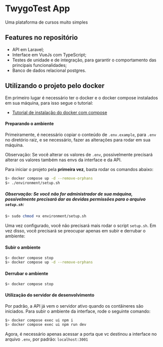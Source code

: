 # TwygoTest App

Uma plataforma de cursos muito simples

## Features no repositório

* API em Laravel;
* Interface em VueJs com TypeScript;
* Testes de unidade e de integração, para garantir o comportamento das principais funcionalidades;
* Banco de dados relacional postgres.

## Utilizando o projeto pelo docker

Em primeiro lugar é necessário ter o docker e o docker compose instalados em sua máquina, para isso segue o tutorial:

* [Tutorial de instalação do docker com compose](https://docs.docker.com/install/linux/docker-ce/ubuntu/)

#### Preparando o ambiente

Primeiramente, é necessário copiar o conteúdo de `.env.example`, para `.env` no diretório raiz, e se necessário, fazer as alterações para rodar em sua máquina.

Observação: Se você alterar os valores de `.env`, possivelmente precisará alterar os valores também nas envs da interface e da API.

Para iniciar o projeto pela **primeira vez**, basta rodar os comandos abaixo:

```bash
$> docker compose up -d --remove-orphans
$> ./environment/setup.sh
```

##### Observação: Se você não for administrador de sua máquina, possivelmente precisará dar as devidas permissões para o arquivo `setup.sh`:

```bash
$> sudo chmod +x environment/setup.sh
```

Uma vez configurado, você não precisará mais rodar o script `setup.sh`.
Em vez disso, você precisará se preocupar apenas em subir e derrubar o ambiente:

#### Subir o ambiente

```bash
$> docker compose stop
$> docker compose up -d --remove-orphans
```

#### Derrubar o ambiente

```bash
$> docker compose stop
```

#### Utilização do servidor de desenvolvimento

Por padrão, a API já vem o servidor ativo quando os contâineres são iniciados. Para subir o ambiente da interface, rode o seguinte comando:

```bash
$> docker compose exec ui npm i
$> docker compose exec ui npm run dev
```

Agora, é necessário apenas acessar a porta que vc destinou a interface no arquivo `.env`, por padrão: `localhost:3001`
